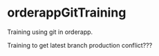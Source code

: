 # orderappGitTraining

Training using git in orderapp.

Training to get latest branch production
conflict???